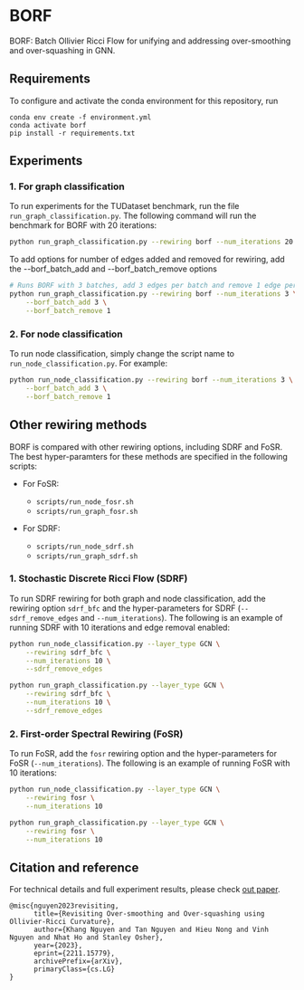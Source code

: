 # BORF
BORF: Batch Ollivier Ricci Flow for unifying and addressing over-smoothing and over-squashing in GNN. 

## Requirements
To configure and activate the conda environment for this repository, run
```
conda env create -f environment.yml
conda activate borf 
pip install -r requirements.txt
```

## Experiments
### 1. For graph classification
To run experiments for the TUDataset benchmark, run the file ```run_graph_classification.py```. The following command will run the benchmark for BORF with 20 iterations:
```bash
python run_graph_classification.py --rewiring borf --num_iterations 20
```

To add options for number of edges added and removed for rewiring, add the --borf_batch_add and --borf_batch_remove options
```bash
# Runs BORF with 3 batches, add 3 edges per batch and remove 1 edge per batch
python run_graph_classification.py --rewiring borf --num_iterations 3 \
	--borf_batch_add 3 \
	--borf_batch_remove 1
```

### 2. For node classification
To run node classification, simply change the script name to `run_node_classification.py`. For example:
```bash
python run_node_classification.py --rewiring borf --num_iterations 3 \
	--borf_batch_add 3 \
	--borf_batch_remove 1
```

## Other rewiring methods
BORF is compared with other rewiring options, including SDRF and FoSR. The best hyper-paramters
for these methods are specified in the following scripts:
- For FoSR:
	- `scripts/run_node_fosr.sh`
	- `scripts/run_graph_fosr.sh`

- For SDRF:
	- `scripts/run_node_sdrf.sh`
	- `scripts/run_graph_sdrf.sh` 

### 1. Stochastic Discrete Ricci Flow (SDRF)
To run SDRF rewiring for both graph and node classification, add the rewiring option `sdrf_bfc` 
and the hyper-parameters for SDRF (`--sdrf_remove_edges` and `--num_iterations`). The following
is an example of running SDRF with 10 iterations and edge removal enabled:

```bash
python run_node_classification.py --layer_type GCN \
	--rewiring sdrf_bfc \
	--num_iterations 10 \
	--sdrf_remove_edges

python run_graph_classification.py --layer_type GCN \
	--rewiring sdrf_bfc \
	--num_iterations 10 \
	--sdrf_remove_edges
```

### 2. First-order Spectral Rewiring (FoSR)
To run FoSR, add the `fosr` rewiring option and the hyper-parameters for FoSR (`--num_iterations`).
The following is an example of running FoSR with 10 iterations:

```bash
python run_node_classification.py --layer_type GCN \
	--rewiring fosr \
	--num_iterations 10

python run_graph_classification.py --layer_type GCN \
	--rewiring fosr \
	--num_iterations 10
```

## Citation and reference
For technical details and full experiment results, please check [out paper](https://arxiv.org/abs/2211.15779).
```
@misc{nguyen2023revisiting,
      title={Revisiting Over-smoothing and Over-squashing using Ollivier-Ricci Curvature}, 
      author={Khang Nguyen and Tan Nguyen and Hieu Nong and Vinh Nguyen and Nhat Ho and Stanley Osher},
      year={2023},
      eprint={2211.15779},
      archivePrefix={arXiv},
      primaryClass={cs.LG}
}
```